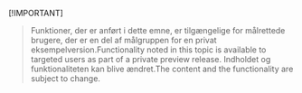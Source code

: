  [!IMPORTANT]
> <span data-ttu-id="7f8a4-101">Funktioner, der er anført i dette emne, er tilgængelige for målrettede brugere, der er en del af målgruppen for en privat eksempelversion.</span><span class="sxs-lookup"><span data-stu-id="7f8a4-101">Functionality noted in this topic is available to targeted users as part of a private preview release.</span></span> <span data-ttu-id="7f8a4-102">Indholdet og funktionaliteten kan blive ændret.</span><span class="sxs-lookup"><span data-stu-id="7f8a4-102">The content and the functionality are subject to change.</span></span> 
